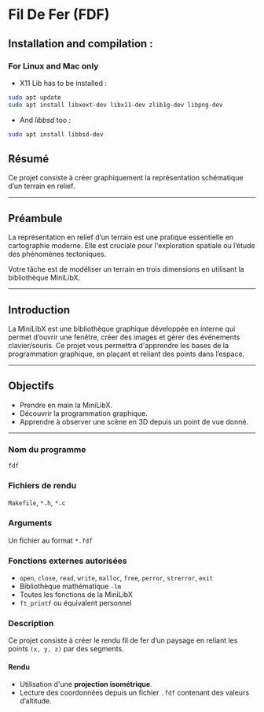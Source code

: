 # Fil De Fer (FDF)

## Installation and compilation :
### For Linux and Mac only
- X11 Lib has to be installed :
```bash
sudo apt update
sudo apt install libxext-dev libx11-dev zlib1g-dev libpng-dev
```
- And *libbsd* too :
```bash
sudo apt install libbsd-dev
```

## Résumé
Ce projet consiste à créer graphiquement la représentation schématique d’un terrain en relief.

---

## Préambule

La représentation en relief d’un terrain est une pratique essentielle en cartographie moderne. Elle est cruciale pour l'exploration spatiale ou l’étude des phénomènes tectoniques.

Votre tâche est de modéliser un terrain en trois dimensions en utilisant la bibliothèque MiniLibX.

---

## Introduction

La MiniLibX est une bibliothèque graphique développée en interne qui permet d’ouvrir une fenêtre, créer des images et gérer des événements clavier/souris. Ce projet vous permettra d'apprendre les bases de la programmation graphique, en plaçant et reliant des points dans l’espace.

---

## Objectifs

- Prendre en main la MiniLibX.
- Découvrir la programmation graphique.
- Apprendre à observer une scène en 3D depuis un point de vue donné.

---

### Nom du programme
`fdf`

### Fichiers de rendu
`Makefile`, `*.h`, `*.c`

### Arguments
Un fichier au format `*.fdf`

### Fonctions externes autorisées

- `open`, `close`, `read`, `write`, `malloc`, `free`, `perror`, `strerror`, `exit`
- Bibliothèque mathématique `-lm`
- Toutes les fonctions de la MiniLibX
- `ft_printf` ou équivalent personnel

### Description

Ce projet consiste à créer le rendu fil de fer d’un paysage en reliant les points `(x, y, z)` par des segments.

#### Rendu

- Utilisation d'une **projection isométrique**.
- Lecture des coordonnées depuis un fichier `.fdf` contenant des valeurs d’altitude.

